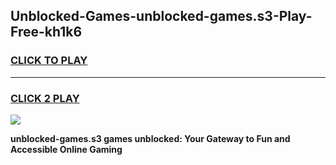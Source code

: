 
## Unblocked-Games-unblocked-games.s3-Play-Free-kh1k6
<h3>
<a href="https://premium76.site?title=unblocked-games.s3&ref=23A">CLICK TO PLAY</a></h3>
<hr>

<h3>
<a href="https://premium76.site?title=unblocked-games.s3&ref=23A">CLICK 2 PLAY</a>
  
</h3>

<a href="https://premium76.site?title=unblocked-games.s3&ref=23A"><img src="https://clearcache.store/games.png"></a>


**unblocked-games.s3 games unblocked: Your Gateway to Fun and Accessible Online Gaming**
